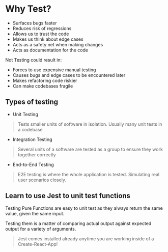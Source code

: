 # Why Test?

  * Surfaces bugs faster
  * Reduces risk of regressions
  * Allows us to trust the code
  * Makes us think about edge cases
  * Acts as a safety net when making changes
  * Acts as documentation for the code

  Not Testing could result in:

  * Forces to use expensive manual testing
  * Causes bugs and edge cases to be encountered later
  * Makes refactoring code riskier
  * Can make codebases fragile

## Types of testing

  - Unit Testing
  >Tests smaller units of software in isolation. Usually many unit tests in a codebase

  - Integration Testing
  > Several units of a software are tested as a group to ensure they work together correctly

  - End-to-End Testing
  > E2E testing is where the whole application is tested. Simulating real user scenarios closely.

## Learn to use Jest to unit test functions

  Testing Pure Functions are easy to unit test as they always return the same value, given the same input. 

  Testing them is a matter of comparing actual output against expected output for a variety of arguments.

  > Jest comes installed already anytime you are working inside of a Create-React-App!